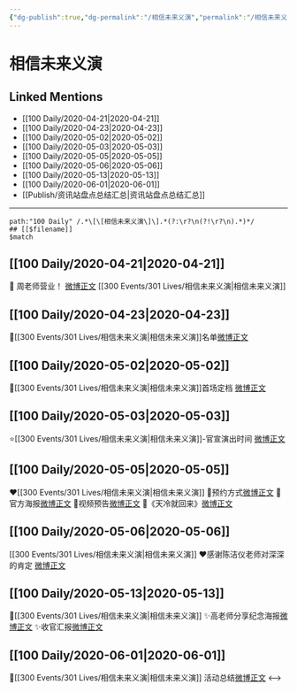 ```yaml
---
{"dg-publish":true,"dg-permalink":"/相信未来义演","permalink":"/相信未来义演/","created":"2023-04-03T18:19:39.000+08:00","updated":"2023-04-10T16:28:15.000+08:00"}
---
```


# 相信未来义演

## Linked Mentions
- [[100 Daily/2020-04-21\|2020-04-21]]
- [[100 Daily/2020-04-23\|2020-04-23]]
- [[100 Daily/2020-05-02\|2020-05-02]]
- [[100 Daily/2020-05-03\|2020-05-03]]
- [[100 Daily/2020-05-05\|2020-05-05]]
- [[100 Daily/2020-05-06\|2020-05-06]]
- [[100 Daily/2020-05-13\|2020-05-13]]
- [[100 Daily/2020-06-01\|2020-06-01]]
- [[Publish/资讯站盘点总结汇总\|资讯站盘点总结汇总]]


---

```expander
path:"100 Daily" /.*\[\[相信未来义演\]\].*(?:\r?\n(?!\r?\n).*)*/
## [[$filename]]
$match
```
## [[100 Daily/2020-04-21\|2020-04-21]]
🎉 周老师营业！ [微博正文](https://m.weibo.cn/6466290670/4496133248385053) [[300 Events/301 Lives/相信未来义演\|相信未来义演]]
## [[100 Daily/2020-04-23\|2020-04-23]]
🌿[[300 Events/301 Lives/相信未来义演\|相信未来义演]]名单[微博正文](https://m.weibo.cn/6466290670/4496931827216632)
## [[100 Daily/2020-05-02\|2020-05-02]]
💫[[300 Events/301 Lives/相信未来义演\|相信未来义演]]首场定档 [微博正文](https://m.weibo.cn/6466290670/4500144394955313)
## [[100 Daily/2020-05-03\|2020-05-03]]
⭐[[300 Events/301 Lives/相信未来义演\|相信未来义演]]-官宣演出时间
[微博正文](https://m.weibo.cn/6466290670/4500578271007544)
## [[100 Daily/2020-05-05\|2020-05-05]]
❤️[[300 Events/301 Lives/相信未来义演\|相信未来义演]]
🌿预约方式[微博正文](https://m.weibo.cn/6466290670/4501183911861222)
🌿官方海报[微博正文](https://m.weibo.cn/6466290670/4501244062270162)
🌿视频预告[微博正文](https://m.weibo.cn/6466290670/4501297485132327)
🌿《天冷就回来》[微博正文](https://m.weibo.cn/6466290670/4501345749337450)
## [[100 Daily/2020-05-06\|2020-05-06]]
[[300 Events/301 Lives/相信未来义演\|相信未来义演]]
❤️感谢陈洁仪老师对深深的肯定
[微博正文](https://m.weibo.cn/6466290670/4501684003108365)
## [[100 Daily/2020-05-13\|2020-05-13]]
🔆[[300 Events/301 Lives/相信未来义演\|相信未来义演]]
✨高老师分享纪念海报[微博正文](https://m.weibo.cn/6466290670/4504079356730177)
✨收官汇报[微博正文](https://m.weibo.cn/6466290670/4504137607574646)
## [[100 Daily/2020-06-01\|2020-06-01]]
🍥[[300 Events/301 Lives/相信未来义演\|相信未来义演]] 活动总结[微博正文](https://m.weibo.cn/6466290670/4511017843267403)
<-->